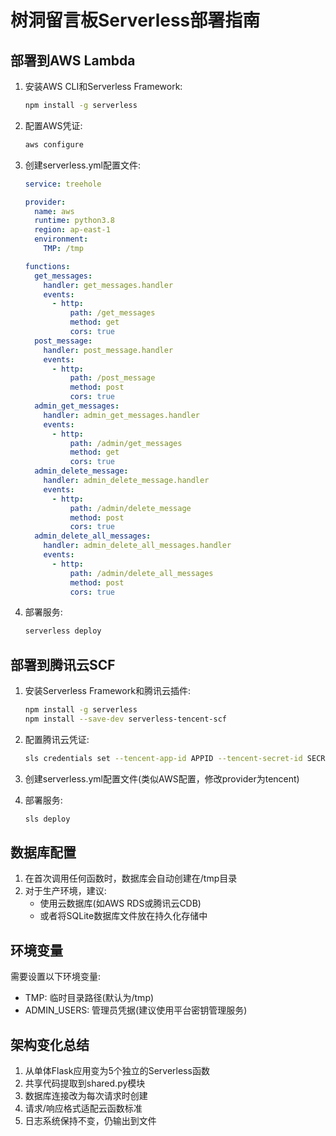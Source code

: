 # 树洞留言板Serverless部署指南

## 部署到AWS Lambda

1. 安装AWS CLI和Serverless Framework:
   ```bash
   npm install -g serverless
   ```

2. 配置AWS凭证:
   ```bash
   aws configure
   ```

3. 创建serverless.yml配置文件:
   ```yaml
   service: treehole

   provider:
     name: aws
     runtime: python3.8
     region: ap-east-1
     environment:
       TMP: /tmp

   functions:
     get_messages:
       handler: get_messages.handler
       events:
         - http:
             path: /get_messages
             method: get
             cors: true
     post_message:
       handler: post_message.handler
       events:
         - http:
             path: /post_message
             method: post
             cors: true
     admin_get_messages:
       handler: admin_get_messages.handler
       events:
         - http:
             path: /admin/get_messages
             method: get
             cors: true
     admin_delete_message:
       handler: admin_delete_message.handler
       events:
         - http:
             path: /admin/delete_message
             method: post
             cors: true
     admin_delete_all_messages:
       handler: admin_delete_all_messages.handler
       events:
         - http:
             path: /admin/delete_all_messages
             method: post
             cors: true
   ```

4. 部署服务:
   ```bash
   serverless deploy
   ```

## 部署到腾讯云SCF

1. 安装Serverless Framework和腾讯云插件:
   ```bash
   npm install -g serverless
   npm install --save-dev serverless-tencent-scf
   ```

2. 配置腾讯云凭证:
   ```bash
   sls credentials set --tencent-app-id APPID --tencent-secret-id SECRET_ID --tencent-secret-key SECRET_KEY
   ```

3. 创建serverless.yml配置文件(类似AWS配置，修改provider为tencent)

4. 部署服务:
   ```bash
   sls deploy
   ```

## 数据库配置

1. 在首次调用任何函数时，数据库会自动创建在/tmp目录
2. 对于生产环境，建议:
   - 使用云数据库(如AWS RDS或腾讯云CDB)
   - 或者将SQLite数据库文件放在持久化存储中

## 环境变量

需要设置以下环境变量:
- TMP: 临时目录路径(默认为/tmp)
- ADMIN_USERS: 管理员凭据(建议使用平台密钥管理服务)

## 架构变化总结

1. 从单体Flask应用变为5个独立的Serverless函数
2. 共享代码提取到shared.py模块
3. 数据库连接改为每次请求时创建
4. 请求/响应格式适配云函数标准
5. 日志系统保持不变，仍输出到文件